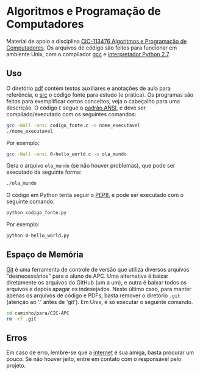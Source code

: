Algoritmos e Programação de Computadores
========================================

Material de apoio a disciplina [CIC-113476 Algoritmos e Programação de Computadores](http://aprender.ead.unb.br/course/view.php?id=2482). Os arquivos de código são feitos para funcionar em ambiente Unix, com o compilador [gcc](http://gcc.gnu.org/) e [interpretador Python 2.7](http://wiki.python.org.br/InicieSe).

Uso
---

O diretório [pdf](pdf) contém textos auxiliares e anotações de aula para referência, e [src](src) o código fonte para estudo (e prática). Os programas são feitos para exemplificar certos conceitos, veja o cabeçalho para uma descrição. O código ```C``` segue o [padrão ANSI](http://pt.wikipedia.org/wiki/Biblioteca_padr%C3%A3o_do_C#Padr.C3.A3o_ANSI), e deve ser compilado/executado com os seguintes comandos:

```bash
gcc -Wall -ansi codigo_fonte.c -o nome_executavel
./nome_executavel
```

Por exemplo:

```bash
gcc -Wall -ansi 0-hello_world.c -o ola_mundo
```

Gera o arquivo ```ola_mundo``` (se não houver problemas), que pode ser executado da seguinte forma:

```bash
./ola_mundo
```

O código em Python tenta seguir o [PEP8](http://wiki.python.org.br/GuiaDeEstilo), e pode ser executado com o seguinte comando:

```bash
python codigo_fonte.py
```

Por exemplo:

```bash
python 0-hello_world.py
```

Espaço de Memória
-----------------

[Git](http://git-scm.com/book/pt-br/v1) é uma ferramenta de controle de versão que utiliza diversos arquivos "desnecessários" para o aluno de APC. Uma alternativa é baixar diretamente os arquivos do GitHub (um a um), e outra é baixar todos os arquivos e depois apagar os indesejados. Neste último caso, para manter apenas os arquivos de código e PDFs, basta remover o diretório ```.git``` (atenção ao '.' antes de 'git'). Em Unix, é só executar o seguinte comando.

```bash
cd caminho/para/CIC-APC
rm -rf .git
```

Erros
-----

Em caso de erro, lembre-se que a [internet](http://www.google.com.br) é sua amiga, basta procurar um pouco. Se não houver jeito, entre em contato com o responsável pelo projeto.
